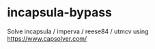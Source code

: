 # incapsula-bypass
Solve incapsula / imperva / reese84 / utmcv using https://www.capsolver.com/
                                                                     